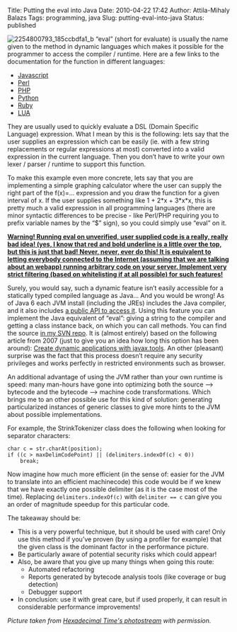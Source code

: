 Title: Putting the eval into Java
Date: 2010-04-22 17:42
Author: Attila-Mihaly Balazs
Tags: programming, java
Slug: putting-eval-into-java
Status: published

![2254800793\_185ccbdfa1\_b](http://lh6.ggpht.com/_hrvCBhtWhJ4/S9BgS0EaV4I/AAAAAAAACP4/XNLXHNTtS9U/2254800793_185ccbdfa1_b%5B2%5D.jpg?imgmax=800 "2254800793_185ccbdfa1_b")
“eval” (short for evaluate) is usually the name given to the method in
dynamic languages which makes it possible for the programmer to access
the compiler / runtime. Here are a few links to the documentation for
the function in different languages:

-   [Javascript](https://developer.mozilla.org/En/Core_JavaScript_1.5_Reference/Global_Functions/Eval)
-   [Perl](http://perldoc.perl.org/functions/eval.html)
-   [PHP](http://php.net/manual/en/function.eval.php)
-   [Python](http://docs.python.org/library/functions.html#eval)
-   [Ruby](http://ruby-doc.org/core/classes/Kernel.html#M005922)
-   [LUA](http://www.lua.org/manual/5.1/manual.html#pdf-loadstring)

They are usually used to quickly evaluate a DSL (Domain Specific
Language) expression. What I mean by this is the following: lets say
that the user supplies an expression which can be easily (ie. with a few
string replacements or regular expressions at most) converted into a
valid expression in the current language. Then you don’t have to write
your own lexer / parser / runtime to support this function.

To make this example even more concrete, lets say that you are
implementing a simple graphing calculator where the user can supply the
right part of the f(x)=... expression and you draw the function for a
given interval of x. If the user supplies something like 1 + 2\*x +
3\*x\*x, this is pretty much a valid expression in all programming
languages (there are minor syntactic differences to be precise - like
Perl/PHP requiring you to prefix variable names by the “\$” sign), so
you could simply use “eval” on it.

**<u>Warning! Running eval on unverified, user supplied code is a
really, really bad idea! (yes, I know that red and bold underline is a
little over the top, but this is just that bad! Never, never, ever do
this! It is equivalent to letting everybody connected to the Internet
(assuming that we are talking about an webapp) running arbitrary code on
your server. Implement very strict filtering (based on whitelisting if
at all possible) for such features!</u>**

Surely, you would say, such a dynamic feature isn’t easily accessible
for a statically typed compiled language as Java... And you would be
wrong! As of Java 6 each JVM install (including the JREs) includes the
Java compiler, and it also includes [a public API to access
it](http://java.sun.com/javase/6/docs/api/javax/tools/JavaCompiler.html).
Using this feature you can implement the Java equivalent of “eval”:
giving a string to the compiler and getting a class instance back, on
which you can call methods. You can find the source [in my SVN
repo](http://code.google.com/p/hype-free/source/browse/trunk/java-dyncompile/src/com/hypefree/blogspot/dyncompile/DynCompile.java).
It is (almost entirely) based on the following article from 2007 (just
to give you an idea how long this option has been around): [Create
dynamic applications with
javax.tools](http://www.ibm.com/developerworks/java/library/j-jcomp/index.html).
An other (pleasant) surprise was the fact that this process doesn’t
require any security privileges and works perfectly in restricted
environments such as browser.

An additional advantage of using the JVM rather than your own runtime is
speed: many man-hours have gone into optimizing both the source –\>
bytecode and the bytecode –\> machine code transformations. Which brings
me to an other possible use for this kind of solution: generating
particularized instances of generic classes to give more hints to the
JVM about possible implementations.

For example, the StrinkTokenizer class does the following when looking
for separator characters:

    char c = str.charAt(position);
    if ((c > maxDelimCodePoint) || (delimiters.indexOf(c) < 0))
        break;

</code>

Now imagine how much more efficient (in the sense of: easier for the JVM
to translate into an efficient machinecode) this code would be if we
knew that we have exactly one possible delimiter (as it is the case most
of the time). Replacing `delimiters.indexOf(c)` with `delimiter == c`
can give you an order of magnitude speedup for this particular code.

The takeaway should be:

-   This is a very powerful technique, but it should be used with care!
    Only use this method if you’ve proven (by using a profiler for
    example) that the given class is the dominant factor in the
    performance picture.
-   Be particularly aware of potential security risks which could
    appear!
-   Also, be aware that you give up many things when going this route:
    -   Automated refactoring
    -   Reports generated by bytecode analysis tools (like coverage or
        bug detection)
    -   Debugger support
-   In conclusion: use it with great care, but if used properly, it can
    result in considerable performance improvements!

*Picture taken from* [*Hexadecimal Time's
photostream*](http://www.flickr.com/photos/hexadecimal_time/) *with
permission.*
